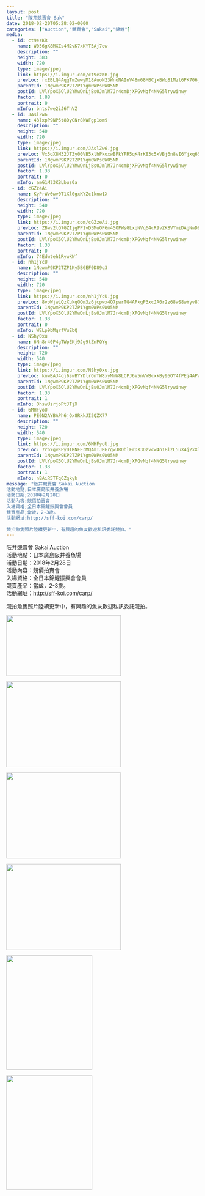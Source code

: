 ```yaml
---
layout: post
title: "阪井競賣會 Sak" 
date: 2018-02-20T05:28:02+0000 
categories: ["Auction","競賣會","Sakai","錦鯉"] 
media:
  - id: ct9ezKR
    name: W056gX8MXZs4M2vK7xKYT5Aj7ow
    description: ""   
    height: 383
    width: 720
    type: image/jpeg
    link: https://i.imgur.com/ct9ezKR.jpg
    prevLoc: rxEBLQ4AqgTmZwwyM18AuoN23WnoNAInV48m68MBCjxBWq81Mzt6PK706j65uvOLNyQqAlT769yJK4k8SDjDAErVqrcoZplnE65vHyz94EyY4gSLArEZ12QAIWERnQ54WNUPmjpgn7P4sLpr9OP78DUkX0mKKyGohOlwBORjZgIR11jOr67PHknOwMMoDlH3KDlyQGyxSoRVJ5GPkyS6xPmAzD1ltKOgJxBoVYt941g9lzv3sJE1G3qNR0CnrV8z71qwUlz
    parentId: 1NgwmP9KP2TZP1Ygm0WPs0WO5NM
    postId: LVlYpoX6OlU2YMwDnLjBs0JmlM7Jr4cmDjXPGvNqf4NNG5lrywinwy
    factor: 1.88
    portrait: 0
    mInfo: bnts7we2iJ6TnVZ
  - id: JAslZw6
    name: 43lxpP9NP5t8DyGNr8kWFgp1om9
    description: ""   
    height: 540
    width: 720
    type: image/jpeg
    link: https://i.imgur.com/JAslZw6.jpg
    prevLoc: Vx5oX8M32JTZy00VB5xlhPkoxwBPkYFR5qK4rK83c5xVBj6n8vI6Yjxq656Du2n0QnyEjKFy3RL4PM9wtWAWMPr2vosGXLLr2okoCqDROVqEOxSXVQ0GPqwVFJnoA6qWjoSv1xQWL3rKhB8Mw9OQBOsRVR00Vnv0F0kOM0mAY4sv88W9NVMliEBmKyy1rVHgBAL6QLmqcNQrZ3LOKBfAr4238ZgLIzONJg8923SJg0KQqAmkurDjmAPD9liK8xo9XlDqH4E
    parentId: 1NgwmP9KP2TZP1Ygm0WPs0WO5NM
    postId: LVlYpoX6OlU2YMwDnLjBs0JmlM7Jr4cmDjXPGvNqf4NNG5lrywinwy
    factor: 1.33
    portrait: 0
    mInfo: amG1Ml3KBLbus0a
  - id: cGZzeAi
    name: KyPrWv6wv0T1Xl0gxKYZc1knw1X
    description: ""   
    height: 540
    width: 720
    type: image/jpeg
    link: https://i.imgur.com/cGZzeAi.jpg
    prevLoc: ZBwv2lQ7GZIjgPP1vD5MuOP6m45OPWsGLxqNVq64cR9vZK8VYmiDAgNwDBDZTQxjlxmqWOs4WrzNVRvnFVgVrKx7EGuxy7AW602vtmPjQ0myQNFY6lAB5YoAHLoE7GMEJyS4oL278YxOhWxG1AX6gks7w4rOkxBpIM3QpMOKvkh855q1zGQLc6AErNND7WFVOlNmoXmpSvO1B066ooCo4Rz3BGLVhXrwNBE7WLupxZKL6g23C5Wr0xgWEpt8Y5mmJjy3Ty4
    parentId: 1NgwmP9KP2TZP1Ygm0WPs0WO5NM
    postId: LVlYpoX6OlU2YMwDnLjBs0JmlM7Jr4cmDjXPGvNqf4NNG5lrywinwy
    factor: 1.33
    portrait: 0
    mInfo: 74Edwteh1RywkWf
  - id: nh1jYcU
    name: 1NgwmP9KP2TZP1Ky5BGEF0D89q3
    description: ""   
    height: 540
    width: 720
    type: image/jpeg
    link: https://i.imgur.com/nh1jYcU.jpg
    prevLoc: 8voWjwLQzXukqOOm3z6jcpwx4Q7pwrTG4APkgP3xcJA0r2z68wS8wYyv878xI8w2zwKjGQTZgG0VPN8yfOXOQRZn3NtwxoWwN235HxXZJoxGJDSPRQ507OVRiG6jVMArEQhDAVpJq3NVUoGgXYkBGRHQElRRXDyBsgzJAg028qfWjjANYgO0tJW1Evvq8khzlo9QWv6mupkoWBv66xCyKzXVZwrrup723J8M3gugX8wGmLGDIpBWRzPrxMHlw3jWKWEZcxW
    parentId: 1NgwmP9KP2TZP1Ygm0WPs0WO5NM
    postId: LVlYpoX6OlU2YMwDnLjBs0JmlM7Jr4cmDjXPGvNqf4NNG5lrywinwy
    factor: 1.33
    portrait: 0
    mInfo: WELp9bMgrfVuEbQ
  - id: NShy0xu
    name: 6Nn8r40P4gTWpEKj9Jg9tZnPQYg
    description: ""   
    height: 720
    width: 540
    type: image/jpeg
    link: https://i.imgur.com/NShy0xu.jpg
    prevLoc: knwBAJ4qj6swBYYDlrOnTW8xyMmW8LCPJ6V5nVWBcxkBy95OY4fPEj4APWP8cgNG3r1Bkvi4EMyYKW9xc1V1mXRM6vTwkgEpGgGOHvm4ROvA3NI6PqD39rRPI5k8n0PYo5fWPDDyv6W0iz5rXWmL7GSogKgmYkW4hxQqgx9wjosmVV3G9xy5S32JowwxVMcVXE934Q7kf9VywvEqQASzXqQDo9EJsw1V20r8qjf9JvmOQk8rh68XloRgEBtNZ3JXMQBRu5K
    parentId: 1NgwmP9KP2TZP1Ygm0WPs0WO5NM
    postId: LVlYpoX6OlU2YMwDnLjBs0JmlM7Jr4cmDjXPGvNqf4NNG5lrywinwy
    factor: 1.33
    portrait: 1
    mInfo: OhswUsrjoPtJTjX
  - id: 6MHFyoU
    name: PE0N2AYBAPh6jOx8RkkJI2QZX77
    description: ""   
    height: 720
    width: 540
    type: image/jpeg
    link: https://i.imgur.com/6MHFyoU.jpg
    prevLoc: 7rnYgvKPyDIRNEErMQAmTJRGrgwJRDhlErDX3Dzvcw4n18lzL5uX4j2xXlXnIREAGqyY1VuZO4KXAvJph4r4AzwB5kh1MvE5r5votB8yzmBOGXcgWl0KpgRgIl28k6qlKyIAJZl7LMrGtvrlJqG48wsXwWLpnn9gILKmyL65QosVQQqwj7mzURlZQPP4w4fqrQpljNDzikVMVnL8yZTAM07WNkg8tqx8yDLLvwcDVMkZ4rYvfzRQG5MKEgUjZoWovGxWcAO
    parentId: 1NgwmP9KP2TZP1Ygm0WPs0WO5NM
    postId: LVlYpoX6OlU2YMwDnLjBs0JmlM7Jr4cmDjXPGvNqf4NNG5lrywinwy
    factor: 1.33
    portrait: 1
    mInfo: nBAiR5TFq6Zgkyb
message: "阪井競賣會 Sakai Auction  
活動地點;日本廣島阪井養魚場  
活動日期;2018年2月28日  
活動內容;競價拍賣會  
入場資格;全日本錦鯉振興會會員  
競賣產品;當歲，2-3歲。  
活動網址;http;//sff-koi.com/carp/  
  
競拍魚隻照片陸續更新中，有興趣的魚友歡迎私訊委託競拍。"
---
```


阪井競賣會 Sakai Auction  
活動地點：日本廣島阪井養魚場  
活動日期：2018年2月28日  
活動內容：競價拍賣會  
入場資格：全日本錦鯉振興會會員  
競賣產品：當歲，2-3歲。  
活動網址：http://sff-koi.com/carp/  
  
競拍魚隻照片陸續更新中，有興趣的魚友歡迎私訊委託競拍。


[//]: #media:  
<a href="https://i.imgur.com/ct9ezKR.jpg"><img src="https://i.imgur.com/ct9ezKR.jpg" height="159" width="300" /></a> 
  

<a href="https://i.imgur.com/JAslZw6.jpg"><img src="https://i.imgur.com/JAslZw6.jpg" height="225" width="300" /></a> 
  

<a href="https://i.imgur.com/cGZzeAi.jpg"><img src="https://i.imgur.com/cGZzeAi.jpg" height="225" width="300" /></a> 
  

<a href="https://i.imgur.com/nh1jYcU.jpg"><img src="https://i.imgur.com/nh1jYcU.jpg" height="225" width="300" /></a> 
  

<a href="https://i.imgur.com/NShy0xu.jpg"><img src="https://i.imgur.com/NShy0xu.jpg" height="300" width="225" /></a> 
  

<a href="https://i.imgur.com/6MHFyoU.jpg"><img src="https://i.imgur.com/6MHFyoU.jpg" height="300" width="225" /></a> 
 
